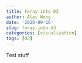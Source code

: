 ```yaml
---
title: Foray into D3
author: Alec Wong
date: '2020-09-16'
slug: foray-into-d3
categories: [visualization]
tags: [d3]
---
```


Test stuff